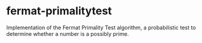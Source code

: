 # fermat-primalitytest
Implementation of the Fermat Primality Test algorithm, a probabilistic test to determine whether a number is a possibly prime.
